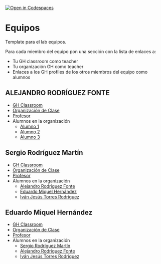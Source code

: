 [![Open in Codespaces](https://classroom.github.com/assets/launch-codespace-7f7980b617ed060a017424585567c406b6ee15c891e84e1186181d67ecf80aa0.svg)](https://classroom.github.com/open-in-codespaces?assignment_repo_id=12700266)
# Equipos

Template para el lab equipos.

Para cada miembro del equipo  pon una sección con la lista de enlaces a:

* Tu GH classroom como teacher
* Tu organización GH como teacher
* Enlaces a los GH profiles de los otros miembros del equipo como alumnos

## ALEJANDRO RODRÍGUEZ FONTE

* [GH Classroom](https://classroom.github.com/classrooms/149101820-ull-mfp-aet-2324-alu0100774252)
* [Organización de Clase](https://github.com/orgs/ull-mfp-aet-2324-alu0100774252/teams/eq-alejandro-eduardo-ivan-sergio/members)
* [Profesor]()
* Alumnos en la organización
  * [Alumno 1](https://github.com/orgs/ull-mfp-aet-2324-alu0100774252/people/alu0100699968)
  * [Alumno 2](https://github.com/ull-mfp-aet-2324-alu0100774252/electrolisis-conceptos-template)
  * [Alumno 3](https://github.com/ull-mfp-aet-2324-alu0100774252/electrolisis-conceptos-template)

## Sergio Rodríguez Martín

* [GH Classroom](https://classroom.github.com/classrooms/149103359-ull-mfp-aet-2324-alu0100699968)
* [Organización de Clase](https://github.com/ULL-MFP-AET-2324-alu0100699968)
* [Profesor](https://github.com/orgs/ULL-MFP-AET-2324-alu0100699968/people/alu0100699968)
* Alumnos en la organización
  * [Alejandro Rodríguez Fonte]()
  * [Eduardo Miquel Hernández](https://github.com/eduardomhd)
  * [Iván Jesús Torres Rodríguez]()

## Eduardo Miquel Hernández

* [GH Classroom](https://classroom.github.com/classrooms/149102133-ull-mfp-aet-2324-alu0101052274)
* [Organización de Clase](https://github.com/ull-mfp-aet-2324-alu0101052274)
* [Profesor](https://github.com/eduardomhd)
* Alumnos en la organización
  * [Sergio Rodríguez Martín](https://github.com/alu0100699968)
  * [Alejandro Rodríguez Fonte](https://github.com/Alejandrofonte)
  * [Iván Jesús Torres Rodríguez](https://github.com/ivanjtr)
